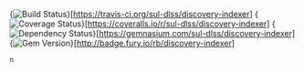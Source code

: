 {<img src="https://travis-ci.org/sul-dlss/discovery-indexer.svg?branch=master" alt="Build Status" />}[https://travis-ci.org/sul-dlss/discovery-indexer] 
{<img src="https://coveralls.io/repos/sul-dlss/discovery-indexer/badge.png" alt="Coverage Status" />}[https://coveralls.io/r/sul-dlss/discovery-indexer] 
{<img src="https://gemnasium.com/sul-dlss/discovery-indexer.svg" alt="Dependency Status" />}[https://gemnasium.com/sul-dlss/discovery-indexer] 
{<img src="https://badge.fury.io/rb/discovery-indexer.svg" alt="Gem Version" />}[http://badge.fury.io/rb/discovery-indexer]

```n```
